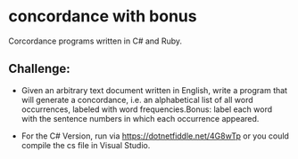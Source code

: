 # concordance with bonus
Corcordance programs written in C# and Ruby.

## Challenge:
* Given an arbitrary text document written in English, write a program that will generate a concordance, i.e. an alphabetical list of all word occurrences, labeled with word frequencies.Bonus: label each word with the sentence numbers in which each occurrence appeared.

* For the C# Version, run via https://dotnetfiddle.net/4G8wTp or you could compile the cs file in Visual Studio.
